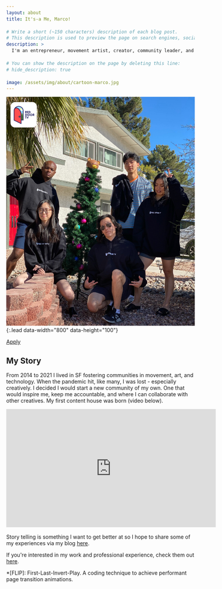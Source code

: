 ```yaml
---
layout: about
title: It's-a Me, Marco!

# Write a short (~150 characters) description of each blog post.
# This description is used to preview the page on search engines, social media, etc.
description: >
  I'm an entrepreneur, movement artist, creator, community leader, and I have 8+ years of software engineering experience. If you're here to apply for the 1 month of June 2022 free co-living contest at RDTV click [here](https://forms.gle/VERg2WXZqeMsbfwN6).

# You can show the description on the page by deleting this line:
# hide_description: true

image: /assets/img/about/cartoon-marco.jpg
---
```


![Full-width image](/assets/img/about/rdtvfam.jpg){:.lead data-width="800" data-height="100"}
<div class="apply">
  <a class="button" href="https://forms.gle/VERg2WXZqeMsbfwN6">Apply</a>
</div>

<!-- ![Screenshot](assets/img/about/cartoon-marco.jpg){:.lead srcset="/assets/img/about/cartoon-marco.jpg 1920w, /assets/img/about/cartoon-marco@0,5x.jpg 960w, /assets/img/about/cartoon-marco@0,25x.jpg 480w" data-width="1920" data-height="1080"}
I look way better in person, I think. Artistic credit - Rae Z.
{:.figure} -->

## My Story
From 2014 to 2021 I lived in SF fostering communities in movement, art, and technology. When the pandemic hit, like many, I was lost - especially creatively. I decided I would start a new community of my own. One that would inspire me, keep me accountable, and where I can collaborate with other creatives. My first content house was born (video below).

<iframe width="560" height="315" src="https://www.youtube.com/embed/PzFLAuVxdcA" frameborder="0" allow="accelerometer; autoplay; encrypted-media; gyroscope; picture-in-picture" allowfullscreen></iframe>

Story telling is something I want to get better at so I hope to share some of my experiences via my blog [here](https://marcochiang.com/blog).

If you're interested in my work and professional experience, check them out [here](https://marcochiang.com/work).


*[FLIP]: First-Last-Invert-Play. A coding technique to achieve performant page transition animations.
